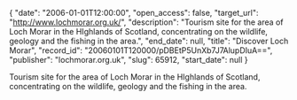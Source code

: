 {
  "date": "2006-01-01T12:00:00", 
  "open_access": false, 
  "target_url": "http://www.lochmorar.org.uk/", 
  "description": "Tourism site for the area of Loch Morar in the HIghlands of Scotland, concentrating on the wildlife, geology and the fishing in the area.", 
  "end_date": null, 
  "title": "Discover Loch Morar", 
  "record_id": "20060101T120000/pDBEtP5UnXb7J7AlupDIuA==", 
  "publisher": "lochmorar.org.uk", 
  "slug": 65912, 
  "start_date": null
}

Tourism site for the area of Loch Morar in the HIghlands of Scotland, concentrating on the wildlife, geology and the fishing in the area.